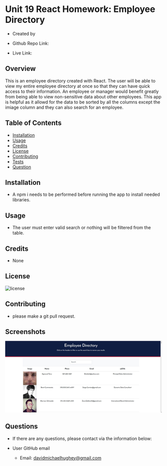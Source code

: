 # Unit 19 React Homework: Employee Directory

  * Created by 
  * Github Repo Link:

  * Live Link: 
## Overview

This is an employee directory created  with React.  The user will be able to view my entire employee directory at once so that they can have quick access to their information. An employee or manager would benefit greatly from being able to view non-sensitive data about other employees. This app is helpful as it allowd for the data to be sorted by all the columns except the imiage column and they can also search for an employee. 

## Table of Contents 

  * [Installation](#installation)
  * [Usage](#usage)
  * [Credits](#credits)
  * [License](#license)
  * [Contributing](#contributing)
  * [Tests](#tests)
  * [Question](#question)

## Installation

  * A npm i needs to be performed before running the app to install needed libraries.

## Usage 

  * The user must enter valid search or nothing will be filtered from the table. 

## Credits

  * None

## License

![license](https://img.shields.io/badge/License-UCB-blue)

## Contributing

  * please make a git pull request.

## Screenshots

![app screenshot](https://github.com/eyeball1/hw12/blob/master/src/assets/img/screenshot.JPG)

## Questions

  * If there are any questions, please contact via the information below:

  * User GitHub email

    * Email: davidmichaelhughey@gmail.com
